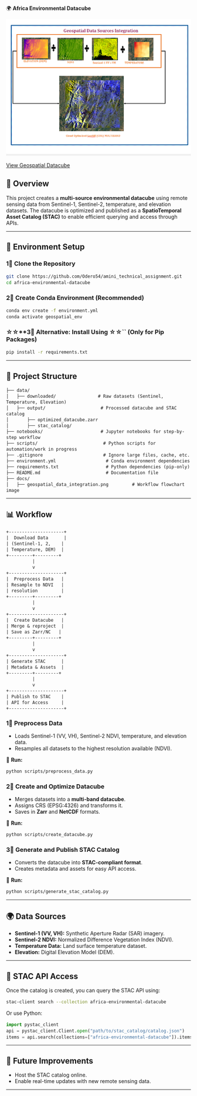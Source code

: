 🌍 **Africa Environmental Datacube**

![Environmental and Meteorological Data Integration](docs/geospatial_data_intergration.png)

[View Geospatial Datacube](https://drive.google.com/drive/folders/17bY5TRGLrxuMU9hKwbwlYXuThGgd_ZQ5?usp=drive_link)


## 📌 Overview

This project creates a **multi-source environmental datacube** using remote sensing data from Sentinel-1, Sentinel-2, temperature, and elevation datasets. The datacube is optimized and published as a **SpatioTemporal Asset Catalog (STAC)** to enable efficient querying and access through APIs.

---

## 💂️ Environment Setup

### **1⃣ Clone the Repository**

```bash
git clone https://github.com/Odero54/amini_technical_assignment.git
cd africa-environmental-datacube
```

### **2⃣ Create Conda Environment** (Recommended)

```bash
conda env create -f environment.yml
conda activate geospatial_env
```

### ☆☆\*\*3⃣ Alternative: Install Using ☆☆\`\` (Only for Pip Packages)

```bash
pip install -r requirements.txt
```

---

## 👤 Project Structure

```
├── data/
│   ├── downloaded/                # Raw datasets (Sentinel, Temperature, Elevation)
│   ├── output/                     # Processed datacube and STAC catalog
│       ├── optimized_datacube.zarr
│       ├── stac_catalog/
├── notebooks/                      # Jupyter notebooks for step-by-step workflow
├── scripts/                         # Python scripts for automation/work in progress
├── .gitignore                       # Ignore large files, cache, etc.
├── environment.yml                   # Conda environment dependencies
├── requirements.txt                  # Python dependencies (pip-only)
├── README.md                         # Documentation file
├── docs/
│   ├── geospatial_data_integration.png         # Workflow flowchart image
```

---

## 📊 Workflow



```plaintext
+---------------------+
|  Download Data      |
| (Sentinel-1, 2,    |
| Temperature, DEM)  |
+---------+---------+
          |
          v
+---------------------+
|  Preprocess Data   |
| Resample to NDVI   |
| resolution         |
+---------+---------+
          |
          v
+---------------------+
|  Create Datacube   |
| Merge & reproject  |
| Save as Zarr/NC   |
+---------+---------+
          |
          v
+---------------------+
| Generate STAC      |
| Metadata & Assets  |
+---------+---------+
          |
          v
+---------------------+
| Publish to STAC    |
| API for Access     |
+---------------------+
```

### **1⃣ Preprocess Data**

- Loads Sentinel-1 (VV, VH), Sentinel-2 NDVI, temperature, and elevation data.
- Resamples all datasets to the highest resolution available (NDVI).

📌 **Run:**

```bash
python scripts/preprocess_data.py
```

### **2⃣ Create and Optimize Datacube**

- Merges datasets into a **multi-band datacube**.
- Assigns CRS (EPSG:4326) and transforms it.
- Saves in **Zarr** and **NetCDF** formats.

📌 **Run:**

```bash
python scripts/create_datacube.py
```

### **3⃣ Generate and Publish STAC Catalog**

- Converts the datacube into **STAC-compliant format**.
- Creates metadata and assets for easy API access.

📌 **Run:**

```bash
python scripts/generate_stac_catalog.py
```

---

## 🌍 Data Sources

- **Sentinel-1 (VV, VH):** Synthetic Aperture Radar (SAR) imagery.
- **Sentinel-2 NDVI:** Normalized Difference Vegetation Index (NDVI).
- **Temperature Data:** Land surface temperature dataset.
- **Elevation:** Digital Elevation Model (DEM).

---

## 🔗 STAC API Access

Once the catalog is created, you can query the STAC API using:

```bash
stac-client search --collection africa-environmental-datacube
```

Or use Python:

```python
import pystac_client
api = pystac_client.Client.open("path/to/stac_catalog/catalog.json")
items = api.search(collections=["africa-environmental-datacube"]).items()
```

---

## 🚀 Future Improvements

- Host the STAC catalog online.
- Enable real-time updates with new remote sensing data.

---